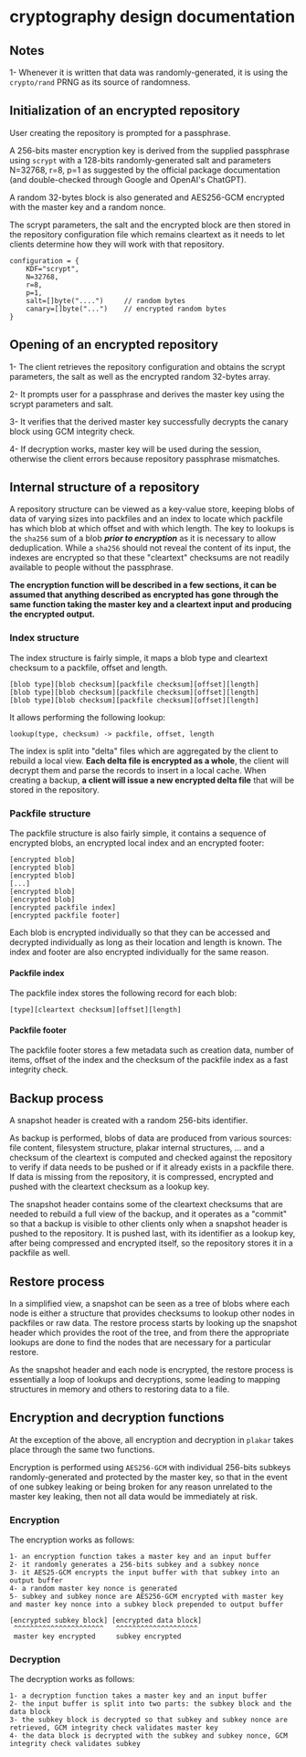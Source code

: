 # cryptography design documentation

## Notes

1- Whenever it is written that data was randomly-generated, it is using the `crypto/rand` PRNG as its source of randomness.


## Initialization of an encrypted repository

User creating the repository is prompted for a passphrase.

A 256-bits master encryption key is derived from the supplied passphrase using `scrypt` with a 128-bits randomly-generated salt and parameters N=32768, r=8, p=1 as suggested by the official package documentation (and double-checked through Google and OpenAI's ChatGPT).

A random 32-bytes block is also generated and AES256-GCM encrypted with the master key and a random nonce.

The scrypt parameters, the salt and the encrypted block are then stored in the repository configuration file which remains cleartext as it needs to let clients determine how they will work with that repository.

```
configuration = {
    KDF="scrypt",
    N=32768,
    r=8,
    p=1,
    salt=[]byte("....")     // random bytes
    canary=[]byte("...")    // encrypted random bytes
}
```

## Opening of an encrypted repository

1- The client retrieves the repository configuration and obtains the scrypt parameters, the salt as well as the encrypted random 32-bytes array.

2- It prompts user for a passphrase and derives the master key using the scrypt parameters and salt.

3- It verifies that the derived master key successfully decrypts the canary block using GCM integrity check.

4- If decryption works, master key will be used during the session, otherwise the client errors because repository passphrase mismatches.



## Internal structure of a repository

A repository structure can be viewed as a key-value store, keeping blobs of data of varying sizes into packfiles and an index to locate which packfile has which blob at which offset and with which length. The key to lookups is the `sha256` sum of a blob **_prior to encryption_** as it is necessary to allow deduplication. While a `sha256` should not reveal the content of its input, the indexes are encrypted so that these "cleartext" checksums are not readily available to people without the passphrase.

**The encryption function will be described in a few sections, it can be assumed that anything described as encrypted has gone through the same function taking the master key and a cleartext input and producing the encrypted output.**


### Index structure
The index structure is fairly simple, it maps a blob type and cleartext checksum to a packfile, offset and length.

```
[blob type][blob checksum][packfile checksum][offset][length]
[blob type][blob checksum][packfile checksum][offset][length]
[blob type][blob checksum][packfile checksum][offset][length]
```

It allows performing the following lookup:

```
lookup(type, checksum) -> packfile, offset, length
```

The index is split into "delta" files which are aggregated by the client to rebuild a local view.
**Each delta file is encrypted as a whole**, the client will decrypt them and parse the records to insert in a local cache.
When creating a backup, **a client will issue a new encrypted delta file** that will be stored in the repository.


### Packfile structure
The packfile structure is also fairly simple, it contains a sequence of encrypted blobs, an encrypted local index and an encrypted footer:

```
[encrypted blob]
[encrypted blob]
[encrypted blob]
[...]
[encrypted blob]
[encrypted blob]
[encrypted packfile index]
[encrypted packfile footer]
```

Each blob is encrypted individually so that they can be accessed and decrypted individually as long as their location and length is known.
The index and footer are also encrypted individually for the same reason.


#### Packfile index

The packfile index stores the following record for each blob:
```
[type][cleartext checksum][offset][length]
```

#### Packfile footer

The packfile footer stores a few metadata such as creation data, number of items, offset of the index and the checksum of the packfile index as a fast integrity check.


## Backup process

A snapshot header is created with a random 256-bits identifier.

As backup is performed, blobs of data are produced from various sources: file content, filesystem structure, plakar internal structures, ... and a checksum of the cleartext is computed and checked against the repository to verify if data needs to be pushed or if it already exists in a packfile there. If data is missing from the repository, it is compressed, encrypted and pushed with the cleartext checksum as a lookup key.

The snapshot header contains some of the cleartext checksums that are needed to rebuild a full view of the backup, and it operates as a "commit" so that a backup is visible to other clients only when a snapshot header is pushed to the repository. It is pushed last, with its identifier as a lookup key, after being compressed and encrypted itself, so the repository stores it in a packfile as well.


## Restore process

In a simplified view, a snapshot can be seen as a tree of blobs where each node is either a structure that provides checksums to lookup other nodes in packfiles or raw data. The restore process starts by looking up the snapshot header which provides the root of the tree, and from there the appropriate lookups are done to find the nodes that are necessary for a particular restore.

As the snapshot header and each node is encrypted, the restore process is essentially a loop of lookups and decryptions, some leading to mapping structures in memory and others to restoring data to a file.


## Encryption and decryption functions

At the exception of the above, all encryption and decryption in `plakar` takes place through the same two functions.

Encryption is performed using `AES256-GCM` with individual 256-bits subkeys randomly-generated and protected by the master key, so that in the event of one subkey leaking or being broken for any reason unrelated to the master key leaking, then not all data would be immediately at risk.


### Encryption
The encryption works as follows:

    1- an encryption function takes a master key and an input buffer
    2- it randomly generates a 256-bits subkey and a subkey nonce
    3- it AES25-GCM encrypts the input buffer with that subkey into an output buffer
    4- a random master key nonce is generated
    5- subkey and subkey nonce are AES256-GCM encrypted with master key and master key nonce into a subkey block prepended to output buffer

    [encrypted subkey block] [encrypted data block]
     ^^^^^^^^^^^^^^^^^^^^^^   ^^^^^^^^^^^^^^^^^^^^
     master key encrypted     subkey encrypted


### Decryption
The decryption works as follows:

    1- a decryption function takes a master key and an input buffer
    2- the input buffer is split into two parts: the subkey block and the data block
    3- the subkey block is decrypted so that subkey and subkey nonce are retrieved, GCM integrity check validates master key
    4- the data block is decrypted with the subkey and subkey nonce, GCM integrity check validates subkey
    







